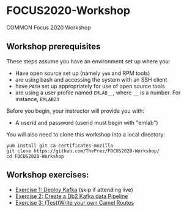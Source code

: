# FOCUS2020-Workshop
COMMON Focus 2020 Workshop



## Workshop prerequisites
These steps assume you have an environment set up where you:
- Have open source set up (namely `yum` and RPM tools)
- are using bash and accessing the system with an SSH client
- have `PATH` set up appropriately for use of open source tools
- are using a user profile named `EMLAB__`, where `__` is a number. For instance, `EMLAB23`

Before you begin, your instructor will provide you with:
- A userid and password (userid must begin with "emlab")

You will also need to clone this workshop into a local directory:
```
yum install git ca-certificates-mozilla
git clone https://github.com/ThePrez/FOCUS2020-Workshop/
cd FOCUS2020-Workshop
```

## Workshop exercises:
- [Exercise 1: Deploy Kafka](EXERCISE_1.md) (skip if attending live)
- [Exercise 2: Create a Db2 Kafka data Pipeline](EXERCISE_2.md)
- [Exercise 3: (Test)Write your own Camel Routes](camel_quiz/README.md)
